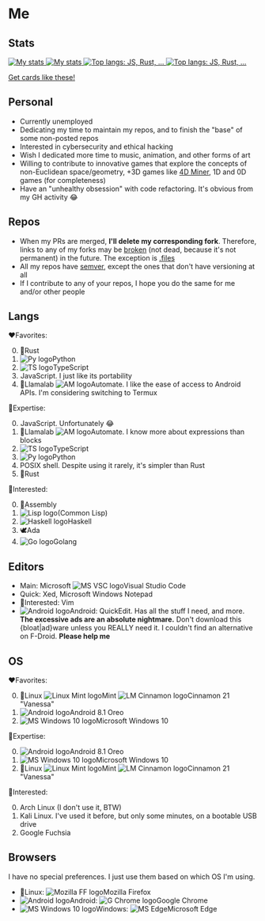 # Me

## Stats

<a href=https://github.com/Rudxain#gh-light-mode-only>
	<img
		src=https://github-readme-stats.vercel.app/api?username=Rudxain&show_icons=true&hide_rank=true#gh-light-mode-only
		alt='My stats'
		loading=lazy
	>
</a>
<a href=https://github.com/Rudxain#gh-dark-mode-only>
	<img
		src=https://github-readme-stats.vercel.app/api?username=Rudxain&show_icons=true&hide_rank=true&theme=github_dark#gh-dark-mode-only
		alt='My stats'
		loading=lazy
	>
</a>

<a href=https://github.com/Rudxain#gh-light-mode-only>
	<img
		src=https://github-readme-stats.vercel.app/api/top-langs/?username=Rudxain&langs_count=3#gh-light-mode-only
		alt='Top langs: JS, Rust, ...'
		loading=lazy
	>
</a>
<a href=https://github.com/Rudxain#gh-dark-mode-only>
	<img
		src=https://github-readme-stats.vercel.app/api/top-langs/?username=Rudxain&langs_count=3&theme=github_dark#gh-dark-mode-only
		alt='Top langs: JS, Rust, ...'
		loading=lazy
	>
</a>

[Get cards like these!](https://github.com/anuraghazra/github-readme-stats)

## Personal

- Currently unemployed
- Dedicating my time to maintain my repos, and to finish the "base" of some non-posted repos
- Interested in cybersecurity and ethical hacking
- Wish I dedicated more time to music, animation, and other forms of art
- Willing to contribute to innovative games that explore the concepts of non-Euclidean space/geometry, +3D games like [4D Miner](https://mashpoe.com/4d-miner), 1D and 0D games (for completeness)
- Have an "unhealthy obsession" with code refactoring. It's obvious from my GH activity 😂

## Repos

- When my PRs are merged, **I'll delete my corresponding fork**. Therefore, links to any of my forks may be [broken](https://en.wikipedia.org/wiki/Link_rot) (not dead, because it's not permanent) in the future. The exception is [.files](https://github.com/Rudxain/dotfiles)
- All my repos have [semver](https://semver.org), except the ones that don't have versioning at all
- If I contribute to any of your repos, I hope you do the same for me and/or other people

## Langs

❤Favorites:

0. 🦀Rust
1. <img alt='Py logo' src=https://upload.wikimedia.org/wikipedia/commons/c/c3/Python-logo-notext.svg width=1em height=1em loading=lazy>Python
2. <img alt='TS logo' src=https://raw.githubusercontent.com/microsoft/TypeScript-Website/f905e795350720b4a906b00155e95f370734f63c/packages/typescriptlang-org/static/branding/ts-logo-512.svg width=1em height=1em loading=lazy>TypeScript
3. <img alt='JS logo' src=https://raw.githubusercontent.com/voodootikigod/logo.js/1544bdeed6d618a6cfe4f0650d04ab8d9cfa76d9/js.svg width=1em height=1em loading=lazy>JavaScript. I just like its portability
4. 🦙Llamalab <img alt='AM logo' src=https://llamalab.com/img/automate/ic_launcher-128.png width=1em height=1em loading=lazy>Automate. I like the ease of access to Android APIs. I'm considering switching to Termux

🧠Expertise:

0. <img alt='JS logo' src=https://raw.githubusercontent.com/voodootikigod/logo.js/1544bdeed6d618a6cfe4f0650d04ab8d9cfa76d9/js.svg width=1em height=1em loading=lazy>JavaScript. Unfortunately 😂
1. 🦙Llamalab <img alt='AM logo' src=https://llamalab.com/img/automate/ic_launcher-128.png width=1em height=1em loading=lazy>Automate. I know more about expressions than blocks
2. <img alt='TS logo' src=https://raw.githubusercontent.com/microsoft/TypeScript-Website/f905e795350720b4a906b00155e95f370734f63c/packages/typescriptlang-org/static/branding/ts-logo-512.svg width=1em height=1em loading=lazy>TypeScript
3. <img alt='Py logo' src=https://upload.wikimedia.org/wikipedia/commons/c/c3/Python-logo-notext.svg width=1em height=1em loading=lazy>Python
4. POSIX shell. Despite using it rarely, it's simpler than Rust
5. 🦀Rust

👀Interested:

0. 💾Assembly
1. <img alt='Lisp logo' src=https://upload.wikimedia.org/wikipedia/commons/4/48/Lisp_logo.svg width=1em height=1em loading=lazy>(Common Lisp)
2. <img alt='Haskell logo' src=https://evenmere.org/~bts/haskell-logo/logo-0.svg width=1em height=1em loading=lazy>Haskell
3. 🕊Ada
4. <img alt='Go logo' src=https://upload.wikimedia.org/wikipedia/commons/0/05/Go_Logo_Blue.svg width=1em height=1em loading=lazy>Golang

## Editors

- Main: Microsoft <img alt='MS VSC logo' src=https://upload.wikimedia.org/wikipedia/commons/9/9a/Visual_Studio_Code_1.35_icon.svg width=1em height=1em loading=lazy>Visual Studio Code
- Quick: Xed, Microsoft Windows Notepad
- 👀Interested: Vim
- <img alt='Android logo' src=https://upload.wikimedia.org/wikipedia/commons/e/e0/Android_robot_%282014-2019%29.svg width=1em height=1em loading=lazy>Android: QuickEdit. Has all the stuff I need, and more. **The excessive ads are an absolute nightmare.** Don't download this {bloat|ad}ware unless you REALLY need it. I couldn't find an alternative on F-Droid. **Please help me**

## OS

❤Favorites:

0. 🐧Linux <img alt='Linux Mint logo' src=https://upload.wikimedia.org/wikipedia/commons/3/3f/Linux_Mint_logo_without_wordmark.svg width=1em height=1em loading=lazy>Mint <img alt='LM Cinnamon logo' src=https://upload.wikimedia.org/wikipedia/commons/5/5a/Cinnamon-logo.svg width=1em height=1em loading=lazy>Cinnamon 21 "Vanessa"
1. <img alt='Android logo' src=https://upload.wikimedia.org/wikipedia/commons/e/e0/Android_robot_%282014-2019%29.svg width=1em height=1em loading=lazy>Android 8.1 Oreo
2. <img alt='MS Windows 10 logo' src=https://upload.wikimedia.org/wikipedia/commons/4/48/Windows_logo_-_2012_%28dark_blue%29.svg width=1em height=1em loading=lazy>Microsoft Windows 10

🧠Expertise:

0. <img alt='Android logo' src=https://upload.wikimedia.org/wikipedia/commons/e/e0/Android_robot_%282014-2019%29.svg width=1em height=1em loading=lazy>Android 8.1 Oreo
1. <img alt='MS Windows 10 logo' src=https://upload.wikimedia.org/wikipedia/commons/4/48/Windows_logo_-_2012_%28dark_blue%29.svg width=1em height=1em loading=lazy>Microsoft Windows 10
2. 🐧Linux <img alt='Linux Mint logo' src=https://upload.wikimedia.org/wikipedia/commons/3/3f/Linux_Mint_logo_without_wordmark.svg width=1em height=1em loading=lazy>Mint <img alt='LM Cinnamon logo' src=https://upload.wikimedia.org/wikipedia/commons/5/5a/Cinnamon-logo.svg width=1em height=1em loading=lazy>Cinnamon 21 "Vanessa"

👀Interested:

0. Arch Linux (I don't use it, BTW)
1. Kali Linux. I've used it before, but only some minutes, on a bootable USB drive
2. Google Fuchsia

## Browsers

I have no special preferences. I just use them based on which OS I'm using.

- 🐧Linux: <img alt='Mozilla FF logo' src=https://upload.wikimedia.org/wikipedia/commons/a/a0/Firefox_logo%2C_2019.svg width=1em height=1em loading=lazy>Mozilla Firefox
- <img alt='Android logo' src=https://upload.wikimedia.org/wikipedia/commons/e/e0/Android_robot_%282014-2019%29.svg width=1em height=1em loading=lazy>Android: <img alt='G Chrome logo' src=https://upload.wikimedia.org/wikipedia/commons/e/e1/Google_Chrome_icon_%28February_2022%29.svg width=1em height=1em loading=lazy>Google Chrome
- <img alt='MS Windows 10 logo' src=https://upload.wikimedia.org/wikipedia/commons/4/48/Windows_logo_-_2012_%28dark_blue%29.svg width=1em height=1em loading=lazy>Windows: <img alt='MS Edge' src=https://upload.wikimedia.org/wikipedia/commons/9/98/Microsoft_Edge_logo_%282019%29.svg width=1em height=1em loading=lazy>Microsoft Edge

<!-- template: <img alt='' src= width=1em height=1em loading=lazy> -->
